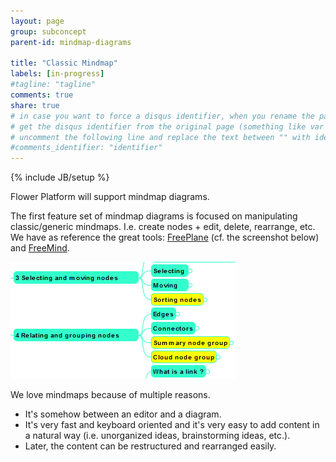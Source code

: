 ```yaml
---
layout: page
group: subconcept
parent-id: mindmap-diagrams

title: "Classic Mindmap"
labels: [in-progress]
#tagline: "tagline"
comments: true
share: true
# in case you want to force a disqus identifier, when you rename the page
# get the disqus identifier from the original page (something like var disqus_identifier = 'ident';),
# uncomment the following line and replace the text between "" with ident
#comments_identifier: "identifier"
---
```

{% include JB/setup %}

Flower Platform will support mindmap diagrams. 

The first feature set of mindmap diagrams is focused on manipulating classic/generic mindmaps. I.e. create nodes + edit, delete, rearrange, etc. We have as reference the great tools: [FreePlane](http://freeplane.sourceforge.net/) (cf. the screenshot below) and [FreeMind](http://freemind.sourceforge.net).

<div>

<p class="text-center">
<img class="img-polaroid" src="mindmap1.png"/>
</p>

<div class="alert alert-info">

We love mindmaps because of multiple reasons. 

<ul>
<li>It's somehow between an editor and a diagram.</li> 
<li>It's very fast and keyboard oriented and it's very easy to add content in a natural way (i.e. unorganized ideas, brainstorming ideas, etc.).</li>
<li>Later, the content can be restructured and rearranged easily.</li>
</ul>

</div>
</div>